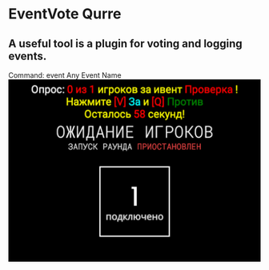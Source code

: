 # EventVote Qurre
## A useful tool is a plugin for voting and logging events.
Command: event Any Event Name
![](https://github.com/KoT0XleB/EventVote/blob/main/Test.png)

